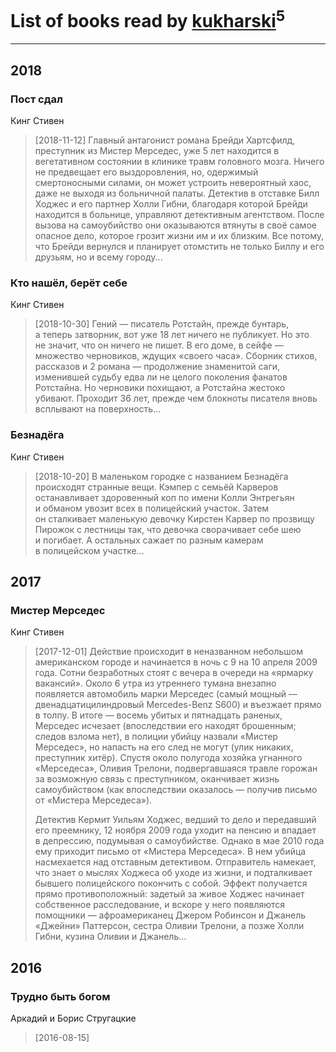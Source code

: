 # List of books read by [kukharski](https://plus.google.com/+СергейКухарский)<sup>5</sup>
---

## 2018

### Пост сдал
Кинг Стивен
> [2018-11-12] Главный антагонист романа Брейди Хартсфилд, преступник из Мистер Мерседес, уже 5 лет находится в вегетативном состоянии в клинике травм головного мозга. Ничего не предвещает его выздоровления, но, одержимый смертоносными силами, он может устроить невероятный хаос, даже не выходя из больничной палаты. Детектив в отставке Билл Ходжес и его партнер Холли Гибни, благодаря которой Брейди находится в больнице, управляют детективным агентством. После вызова на самоубийство они оказываются втянуты в своё самое опасное дело, которое грозит жизни им и их близким. Все потому, что Брейди вернулся и планирует отомстить не только Биллу и его друзьям, но и всему городу...


### Кто нашёл, берёт себе
Кинг Стивен
> [2018-10-30] Гений — писатель Ротстайн, прежде бунтарь, а теперь затворник, вот уже 18 лет ничего не публикует. Но это не значит, что он ничего не пишет. В его доме, в сейфе — множество черновиков, ждущих «своего часа». Сборник стихов, рассказов и 2 романа — продолжение знаменитой саги, изменившей судьбу едва ли не целого поколения фанатов Ротстайна. Но черновики похищают, а Ротстайна жестоко убивают. Проходит 36 лет, прежде чем блокноты писателя вновь всплывают на поверхность…


### Безнадёга
Кинг Стивен
> [2018-10-20] В маленьком городке с названием Безнадёга происходят странные вещи. Кэмпер с семьёй Карверов останавливает здоровенный коп по имени Колли Энтрегьян и обманом увозит всех в полицейский участок. Затем он сталкивает маленькую девочку Кирстен Карвер по прозвищу Пирожок с лестницы так, что девочка сворачивает себе шею и погибает. А остальных сажает по разным камерам в полицейском участке…



## 2017

### Мистер Мерседес
Кинг Стивен
> [2017-12-01] Действие происходит в неназванном небольшом американском городе и начинается в ночь с 9 на 10 апреля 2009 года. Сотни безработных стоят с вечера в очереди на «ярмарку вакансий». Около 6 утра из утреннего тумана внезапно появляется автомобиль марки Мерседес (самый мощный — двенадцатицилиндровый Mercedes-Benz S600) и въезжает прямо в толпу. В итоге — восемь убитых и пятнадцать раненых, Мерседес исчезает (впоследствии его находят брошенным; следов взлома нет), в полиции убийцу назвали «Мистер Мерседес», но напасть на его след не могут (улик никаких, преступник хитёр). Спустя около полугода хозяйка угнанного «Мерседеса», Оливия Трелони, подвергавшаяся травле горожан за возможную связь с преступником, оканчивает жизнь самоубийством (как впоследствии оказалось — получив письмо от «Мистера Мерседеса»).
> 
> Детектив Кермит Уильям Ходжес, ведший то дело и передавший его преемнику, 12 ноября 2009 года уходит на пенсию и впадает в депрессию, подумывая о самоубийстве. Однако в мае 2010 года ему приходит письмо от «Мистера Мерседеса». В нем убийца насмехается над отставным детективом. Отправитель намекает, что знает о мыслях Ходжеса об уходе из жизни, и подталкивает бывшего полицейского покончить с собой. Эффект получается прямо противоположный: задетый за живое Ходжес начинает собственное расследование, и вскоре у него появляются помощники — афроамериканец Джером Робинсон и Джанель «Джейни» Паттерсон, сестра Оливии Трелони, а позже Холли Гибни, кузина Оливии и Джанель…



## 2016

### Трудно быть богом
Аркадий и Борис Стругацкие
> [2016-08-15] 



